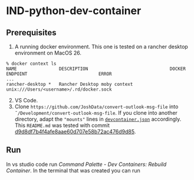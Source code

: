 # IND-python-dev-container
## Prerequisites
1. A running docker environment. This one is tested on a rancher desktop environment on MacOS 26.
```shell
% docker context ls
NAME                DESCRIPTION                               DOCKER ENDPOINT                           ERROR
...            
rancher-desktop *   Rancher Desktop moby context              unix:///Users/<username>/.rd/docker.sock
```
2. VS Code.
3. Clone `https://github.com/JoshData/convert-outlook-msg-file` into `˜/Development/convert-outlook-msg-file`. If you clone into another directory, adapt the `"mounts"` lines in [`devcontainer.json`](devcontainer.json) accordingly. This `README.md` was tested with commit [d9d8df7b4f4afe8aae60d707e58b72ac476d9d85](`https://github.com/JoshData/convert-outlook-msg-file/commit/d9d8df7b4f4afe8aae60d707e58b72ac476d9d85`).

## Run
In vs studio code run *Command Palette* - *Dev Containers: Rebuild Container*. In the terminal that was created you can run


